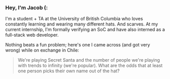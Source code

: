 ### Hey, I'm Jacob (:

I'm a student + TA at the University of British Columbia who loves constantly learning and wearing many different hats. And scarves. At my current internship, I'm formally verifying an SoC and have also interned as a full-stack web developer.

Nothing beats a fun problem; here's one I came across (and got very wrong) while on exchange in Chile:
>We're playing Secret Santa and the number of people we're playing with trends to infinity (we're popular). What are the odds that at least one person picks their own name out of the hat?
